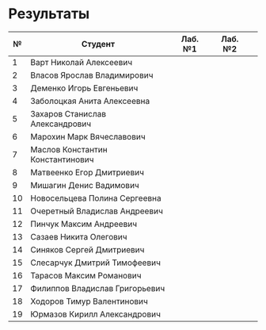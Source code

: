 # Результаты

| №   | Студент                          | Лаб. №1 | Лаб. №2 |     |
| --- | -------------------------------- | :-----: | :-----: | --- |
| 1   | Варт Николай Алексеевич          |         |         |     |
| 2   | Власов Ярослав Владимирович      |         |         |     |
| 3   | Деменко Игорь Евгеньевич         |         |         |     |
| 4   | Заболоцкая Анита Алексеевна      |         |         |     |
| 5   | Захаров Станислав Александрович  |         |         |     |
| 6   | Марохин Марк Вячеславович        |         |         |     |
| 7   | Маслов Константин Константинович |         |         |     |
| 8   | Матвеенко Егор Дмитриевич        |         |         |     |
| 9   | Мишагин Денис Вадимович          |         |         |     |
| 10  | Новосельцева Полина Сергеевна    |         |         |     |
| 11  | Очеретный Владислав Андреевич    |         |         |     |
| 12  | Пинчук Максим Андреевич          |         |         |     |
| 13  | Сазаев Никита Олегович           |         |         |     |
| 14  | Синяков Сергей Дмитриевич        |         |         |     |
| 15  | Слесарчук Дмитрий Тимофеевич     |         |         |     |
| 16  | Тарасов Максим Романович         |         |         |     |
| 17  | Филиппов Владислав Григорьевич   |         |         |     |
| 18  | Ходоров Тимур Валентинович       |         |         |     |
| 19  | Юрмазов Кирилл Александрович     |         |         |     |
